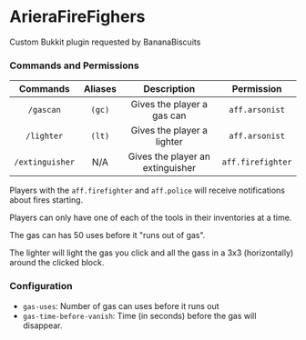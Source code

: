# ArieraFireFighers
Custom Bukkit plugin requested by BananaBiscuits

### Commands and Permissions
|Commands      |Aliases      |Description      |Permission     |
|:------------:|:-----------:|:---------------:|:-------------:|
|`/gascan`|`(gc)`|Gives the player a gas can|`aff.arsonist`|
|`/lighter`|`(lt)`|Gives the player a lighter|`aff.arsonist`|
|`/extinguisher`|N/A|Gives the player an extinguisher|`aff.firefighter`|

Players with the `aff.firefighter` and `aff.police` will receive notifications about fires starting.

Players can only have one of each of the tools in their inventories at a time.

The gas can has 50 uses before it "runs out of gas".

The lighter will light the gas you click and all the gass in a 3x3 (horizontally) around the clicked block.

### Configuration
* `gas-uses`: Number of gas can uses before it runs out
* `gas-time-before-vanish`: Time (in seconds) before the gas will disappear.
